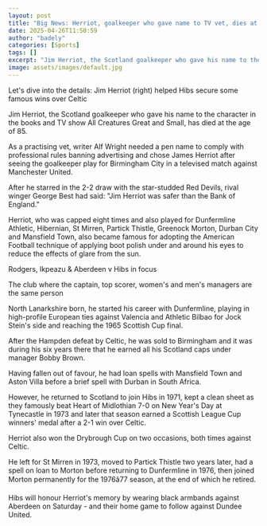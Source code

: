 ```yaml
---
layout: post
title: "Big News: Herriot, goalkeeper who gave name to TV vet, dies at 85"
date: 2025-04-26T11:50:59
author: "badely"
categories: [Sports]
tags: []
excerpt: "Jim Herriot, the Scotland goalkeeper who gave his name to the character in the books and TV show All Creatures Great and Small, has died at the age of"
image: assets/images/default.jpg
---
```


Let's dive into the details: Jim Herriot (right) helped Hibs secure some famous wins over Celtic

Jim Herriot, the Scotland goalkeeper who gave his name to the character in the books and TV show All Creatures Great and Small, has died at the age of 85.

As a practising vet, writer Alf Wright needed a pen name to comply with professional rules banning advertising and chose James Herriot after seeing the goalkeeper play for Birmingham City in a televised match against Manchester United.

After he starred in the 2-2 draw with the star-studded Red Devils, rival winger George Best had said: "Jim Herriot was safer than the Bank of England."

Herriot, who was capped eight times and also played for Dunfermline Athletic, Hibernian, St Mirren, Partick Thistle, Greenock Morton, Durban City and Mansfield Town, also became famous for adopting the American Football technique of applying boot polish under and around his eyes to reduce the effects of glare from the sun.

Rodgers, Ikpeazu & Aberdeen v Hibs in focus

The club where the captain, top scorer, women's and men's managers are the same person

North Lanarkshire born, he started his career with Dunfermline, playing in high-profile European ties against Valencia and Athletic Bilbao for Jock Stein's side and reaching the 1965 Scottish Cup final.

After the Hampden defeat by Celtic, he was sold to Birmingham and it was during his six years there that he earned all his Scotland caps under manager Bobby Brown.

Having fallen out of favour, he had loan spells with Mansfield Town and Aston Villa before a brief spell with Durban in South Africa.

However, he returned to Scotland to join Hibs in 1971, kept a clean sheet as they famously beat Heart of Midlothian 7-0 on New Year's Day at Tynecastle in 1973 and later that season earned a Scottish League Cup winners' medal after a 2-1 win over Celtic.

Herriot also won the Drybrough Cup on two occasions, both times against Celtic.

He left for St Mirren in 1973, moved to Partick Thistle two years later, had a spell on loan to Morton before returning to Dunfermline in 1976, then joined Morton permanently for the 1976â77 season, at the end of which he retired.

Hibs will honour Herriot's memory by wearing black armbands against Aberdeen on Saturday - and their home game to follow against Dundee United.

